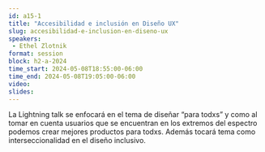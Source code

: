 ```yaml
---
id: a15-1
title: "Accesibilidad e inclusión en Diseño UX"
slug: accesibilidad-e-inclusion-en-diseno-ux
speakers:
 - Ethel Zlotnik
format: session
block: h2-a-2024
time_start: 2024-05-08T18:55:00-06:00
time_end: 2024-05-08T19:05:00-06:00
video:
slides:
---
```


La Lightning talk se enfocará en el tema de diseñar “para todxs” y como al tomar en cuenta usuarios que se encuentran en los extremos del espectro podemos crear mejores productos para todxs. Además tocará tema como interseccionalidad en el diseño inclusivo.

